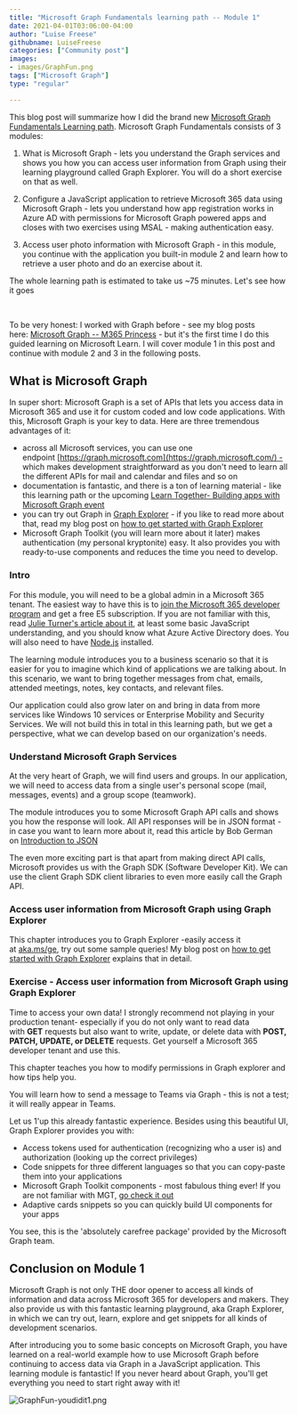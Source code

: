 ```yaml
---
title: "Microsoft Graph Fundamentals learning path -- Module 1"
date: 2021-04-01T03:06:00-04:00
author: "Luise Freese"
githubname: LuiseFreese
categories: ["Community post"]
images:
- images/GraphFun.png
tags: ["Microsoft Graph"]
type: "regular"

---
```


This blog post will summarize how I did the brand new [Microsoft Graph
Fundamentals Learning
path](https://learn.microsoft.com/learn/paths/m365-msgraph-fundamentals/).
Microsoft Graph Fundamentals consists of 3 modules:

1.  What is Microsoft Graph - lets you understand the Graph services and
    shows you how you can access user information from Graph using their
    learning playground called Graph Explorer. You will do a short
    exercise on that as well.

2.  Configure a JavaScript application to retrieve Microsoft 365 data
    using Microsoft Graph - lets you understand how app registration
    works in Azure AD with permissions for Microsoft Graph powered apps
    and closes with two exercises using MSAL - making authentication
    easy.

3.  Access user photo information with Microsoft Graph - in this module,
    you continue with the application you built-in module 2 and learn
    how to retrieve a user photo and do an exercise about it.

The whole learning path is estimated to take us \~75 minutes. Let's see
how it goes 

 

To be very honest: I worked with Graph before - see my blog posts
here: [Microsoft Graph -- M365
Princess](https://m365princess.com/category/microsoft-graph/) - but
it's the first time I do this guided learning on Microsoft Learn. I
will cover module 1 in this post and continue with module 2 and 3 in the
following posts.

## What is Microsoft Graph

In super short: Microsoft Graph is a set of APIs that lets you access
data in Microsoft 365 and use it for custom coded and low code
applications. With this, Microsoft Graph is your key to data. Here are
three tremendous advantages of it:

-   across all Microsoft services, you can use one
    endpoint [https://graph.microsoft.com](https://graph.microsoft.com/) -
    which makes development straightforward as you don't need to learn
    all the different APIs for mail and calendar and files and so on
-   documentation is fantastic, and there is a ton of learning
    material - like this learning path or the upcoming [Learn Together-
    Building apps with Microsoft Graph
    event](https://learntogether-graph.splashthat.com/)
-   you can try out Graph in [Graph Explorer](https://aka.ms/ge) - if
    you like to read more about that, read my blog post on [how to get
    started with Graph
    Explorer](https://m365princess.com/how-to-get-started-with-graph-explorer/)
-   Microsoft Graph Toolkit (you will learn more about it later) makes
    authentication (my personal kryptonite) easy. It also provides you
    with ready-to-use components and reduces the time you need to
    develop.

### Intro

For this module, you will need to be a global admin in a Microsoft 365
tenant. The easiest way to have this is to [join the Microsoft 365
developer
program](https://developer.microsoft.com/microsoft-365/dev-program) and
get a free E5 subscription. If you are not familiar with this,
read [Julie Turner's article about
it](https://techcommunity.microsoft.com/t5/microsoft-365-pnp-blog/what-is-a-dev-tenant-and-why-would-you-want-one/ba-p/2036610),
at least some basic JavaScript understanding, and you should know what
Azure Active Directory does. You will also need to
have [Node.js](https://nodejs.org/en/) installed.

The learning module introduces you to a business scenario so that it is
easier for you to imagine which kind of applications we are talking
about. In this scenario, we want to bring together messages from chat,
emails, attended meetings, notes, key contacts, and relevant files.

Our application could also grow later on and bring in data from more
services like Windows 10 services or Enterprise Mobility and Security
Services. We will not build this in total in this learning path, but we
get a perspective, what we can develop based on our organization's
needs.

### Understand Microsoft Graph Services

At the very heart of Graph, we will find users and groups. In our
application, we will need to access data from a single user's personal
scope (mail, messages, events) and a group scope (teamwork).

The module introduces you to some Microsoft Graph API calls and shows
you how the response will look. All API responses will be in JSON
format - in case you want to learn more about it, read this article by
Bob German on [Introduction to
JSON](https://techcommunity.microsoft.com/t5/microsoft-365-pnp-blog/introduction-to-json/ba-p/2049369)

The even more exciting part is that apart from making direct API calls,
Microsoft provides us with the Graph SDK (Software Developer Kit). We
can use the client Graph SDK client libraries to even more easily call
the Graph API.

### Access user information from Microsoft Graph using Graph Explorer

This chapter introduces you to Graph Explorer -easily access it
at [aka.ms/ge](https://aka.ms/ge), try out some sample queries! My blog
post on [how to get started with Graph
Explorer](https://m365princess.com/how-to-get-started-with-graph-explorer/) explains
that in detail.

### Exercise - Access user information from Microsoft Graph using Graph Explorer

Time to access your own data! I strongly recommend not playing in your
production tenant- especially if you do not only want to read data
with **GET** requests but also want to write, update, or delete data
with **POST, PATCH, UPDATE, or DELETE** requests. Get yourself a
Microsoft 365 developer tenant and use this.

This chapter teaches you how to modify permissions in Graph explorer and
how tips help you.

You will learn how to send a message to Teams via Graph - this is not a
test; it will really appear in Teams.

Let us 1'up this already fantastic experience. Besides using this
beautiful UI, Graph Explorer provides you with:

-   Access tokens used for authentication (recognizing who a user is)
    and authorization (looking up the correct privileges)
-   Code snippets for three different languages so that you can
    copy-paste them into your applications
-   Microsoft Graph Toolkit components - most fabulous thing ever! If
    you are not familiar with MGT, [go check it
    out](https://www.youtube.com/watch?v=TbAZHvB5NEk)
-   Adaptive cards snippets so you can quickly build UI components for
    your apps

You see, this is the 'absolutely carefree package' provided by the
Microsoft Graph team.

## Conclusion on Module 1

Microsoft Graph is not only THE door opener to access all kinds of
information and data across Microsoft 365 for developers and makers.
They also provide us with this fantastic learning playground, aka Graph
Explorer, in which we can try out, learn, explore and get snippets for
all kinds of development scenarios.

After introducing you to some basic concepts on Microsoft Graph, you
have learned on a real-world example how to use Microsoft Graph before
continuing to access data via Graph in a JavaScript application. This
learning module is fantastic! If you never heard about Graph, you'll
get everything you need to start right away with it!


![GraphFun-youdidit1.png](images/GraphFun-youdidit1.png)
